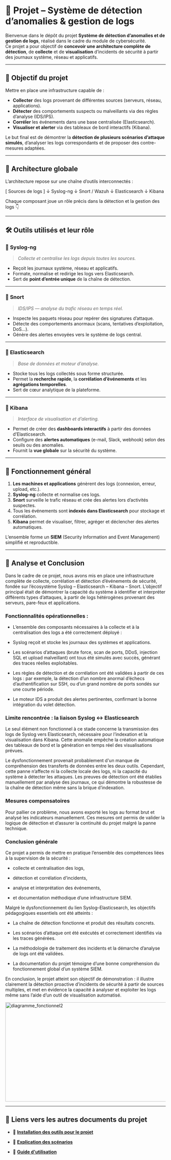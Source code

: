 # 🧠 Projet – Système de détection d’anomalies & gestion de logs

Bienvenue dans le dépôt du projet **Système de détection d’anomalies et de gestion de logs**, réalisé dans le cadre du module de cybersécurité.  
Ce projet a pour objectif de **concevoir une architecture complète de détection**, de **collecte** et de **visualisation** d’incidents de sécurité à partir des journaux système, réseau et applicatifs.

---

## 🎯 Objectif du projet

Mettre en place une infrastructure capable de :
- **Collecter** des logs provenant de différentes sources (serveurs, réseau, applications).  
- **Détecter** des comportements suspects ou malveillants via des règles d’analyse (IDS/IPS).  
- **Corréler** les événements dans une base centralisée (Elasticsearch).  
- **Visualiser et alerter** via des tableaux de bord interactifs (Kibana).  

Le but final est de démontrer la **détection de plusieurs scénarios d’attaque simulés**, d’analyser les logs correspondants et de proposer des contre-mesures adaptées.

---

## 🧩 Architecture globale

L’architecture repose sur une chaîne d’outils interconnectés :  

[ Sources de logs ]
↓
Syslog-ng
↓
Snort / Wazuh
↓
Elasticsearch
↓
Kibana


Chaque composant joue un rôle précis dans la détection et la gestion des logs 👇

---

## 🛠️ Outils utilisés et leur rôle

### 🔹 **Syslog-ng**
> *Collecte et centralise les logs depuis toutes les sources.*

- Reçoit les journaux système, réseau et applicatifs.  
- Formate, normalise et redirige les logs vers Elasticsearch.  
- Sert de **point d’entrée unique** de la chaîne de détection.

---

### 🔹 **Snort**
> *IDS/IPS — analyse du trafic réseau en temps réel.*

- Inspecte les paquets réseau pour repérer des signatures d’attaque.  
- Détecte des comportements anormaux (scans, tentatives d’exploitation, DoS…).  
- Génère des alertes envoyées vers le système de logs central.

---

### 🔹 **Elasticsearch**
> *Base de données et moteur d’analyse.*

- Stocke tous les logs collectés sous forme structurée.  
- Permet la **recherche rapide**, la **corrélation d’événements** et les **agrégations temporelles**.  
- Sert de cœur analytique de la plateforme.

---

### 🔹 **Kibana**
> *Interface de visualisation et d’alerting.*

- Permet de créer des **dashboards interactifs** à partir des données d’Elasticsearch.  
- Configure des **alertes automatiques** (e-mail, Slack, webhook) selon des seuils ou des anomalies.  
- Fournit la **vue globale** sur la sécurité du système.

---

## 🧠 Fonctionnement général

1. **Les machines et applications** génèrent des logs (connexion, erreur, upload, etc.).  
2. **Syslog-ng** collecte et normalise ces logs.  
3. **Snort** surveille le trafic réseau et crée des alertes lors d’activités suspectes.  
4. Tous les événements sont **indexés dans Elasticsearch** pour stockage et corrélation.  
5. **Kibana** permet de visualiser, filtrer, agréger et déclencher des alertes automatiques.  

L’ensemble forme un **SIEM** (Security Information and Event Management) simplifié et reproductible.

---

## 🔄 Analyse et Conclusion

Dans le cadre de ce projet, nous avons mis en place une infrastructure complète de collecte, corrélation et détection d’événements de sécurité, fondée sur l’écosystème Syslog – Elasticsearch – Kibana – Snort. L’objectif principal était de démontrer la capacité du système à identifier et interpréter différents types d’attaques, à partir de logs hétérogènes provenant des serveurs, pare-feux et applications.

### Fonctionnalités opérationnelles :

- L’ensemble des composants nécessaires à la collecte et à la centralisation des logs a été correctement déployé :

- Syslog reçoit et stocke les journaux des systèmes et applications.

- Les scénarios d’attaques (brute force, scan de ports, DDoS, injection SQL et upload malveillant) ont tous été simulés avec succès, générant des traces réelles exploitables.

- Les règles de détection et de corrélation ont été validées à partir de ces logs : par exemple, la détection d’un nombre anormal d’échecs d’authentification sur SSH, ou d’un grand nombre de ports sondés sur une courte période.

- Le moteur IDS a produit des alertes pertinentes, confirmant la bonne intégration du volet détection.

### Limite rencontrée : la liaison Syslog ↔ Elasticsearch

Le seul élément non fonctionnel à ce stade concerne la transmission des logs de Syslog vers Elasticsearch, nécessaire pour l’indexation et la visualisation dans Kibana. Cette anomalie empêche la création automatique des tableaux de bord et la génération en temps réel des visualisations prévues.

Le dysfonctionnement provenait probablement d'un manque de compréhension des transferts de données entre les deux outils.
Cependant, cette panne n’affecte ni la collecte locale des logs, ni la capacité du système à détecter les attaques. Les preuves de détection ont été établies manuellement par analyse des journaux, ce qui démontre la robustesse de la chaîne de détection même sans la brique d’indexation.

### Mesures compensatoires

Pour pallier ce problème, nous avons exporté les logs au format brut et analysé les indicateurs manuellement.
Ces mesures ont permis de valider la logique de détection et d’assurer la continuité du projet malgré la panne technique.

### Conclusion générale

Ce projet a permis de mettre en pratique l’ensemble des compétences liées à la supervision de la sécurité :

- collecte et centralisation des logs,

- détection et corrélation d’incidents,

- analyse et interprétation des événements,

- et documentation méthodique d’une infrastructure SIEM.

Malgré le dysfonctionnement du lien Syslog–Elasticsearch, les objectifs pédagogiques essentiels ont été atteints :

- La chaîne de détection fonctionne et produit des résultats concrets.

- Les scénarios d’attaque ont été exécutés et correctement identifiés via les traces générées.

- La méthodologie de traitement des incidents et la démarche d’analyse de logs ont été validées.

- La documentation du projet témoigne d’une bonne compréhension du fonctionnement global d’un système SIEM.

En conclusion, le projet atteint son objectif de démonstration :
il illustre clairement la détection proactive d’incidents de sécurité à partir de sources multiples, et met en évidence la capacité à analyser et exploiter les logs même sans l’aide d’un outil de visualisation automatisé.

<img width="821" height="311" alt="diagramme_fonctionnel2" src="https://github.com/user-attachments/assets/c9ee8ba5-45c5-4da6-9799-8f79fc1f1832" />


---

## 📎 Liens vers les autres documents du projet

- 🔗 [**Installation des outils pour le projet**](./Documentation/Installation.md)   

- 🔗 [**Explication des scénarios**](./Documentation/Scenarios.md) 

- 🔗 [**Guide d'utilisation**](./Documentation/Utilisation.md) 
